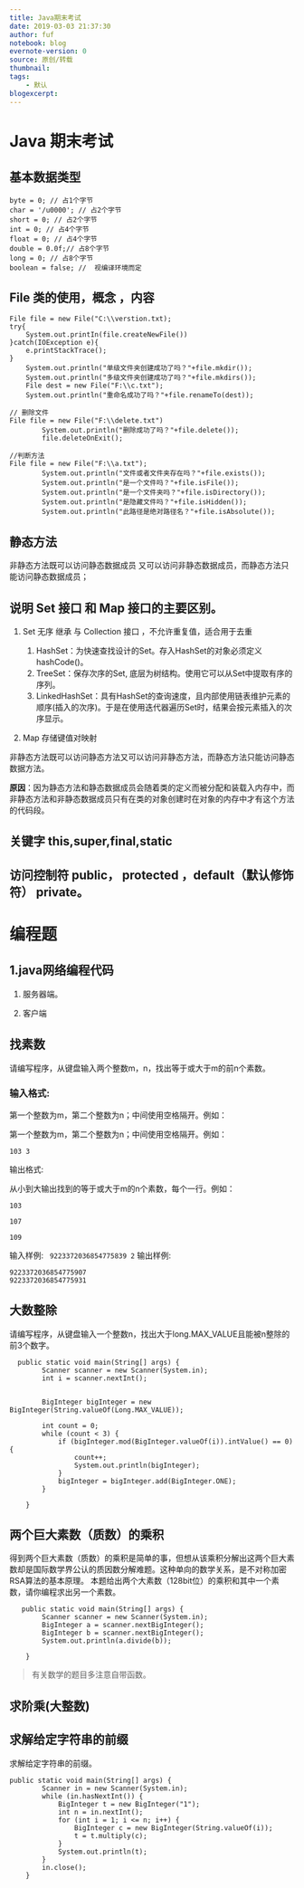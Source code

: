 ```yaml
---
title: Java期末考试
date: 2019-03-03 21:37:30
author: fuf
notebook: blog
evernote-version: 0
source: 原创/转载
thumbnail: 
tags:
    - 默认
blogexcerpt:
---
```



# Java 期末考试

## 基本数据类型
```
byte = 0; // 占1个字节
char = '/u0000'; // 占2个字节
short = 0; // 占2个字节
int = 0; // 占4个字节
float = 0; // 占4个字节
double = 0.0f;// 占8个字节
long = 0; // 占8个字节
boolean = false; //  视编译环境而定

```
<!-- more -->
## File 类的使用，概念 ，内容

```
File file = new File("C:\\verstion.txt);
try{
    System.out.printIn(file.createNewFile())
}catch(IOException e){
    e.printStackTrace();
}
	System.out.println("单级文件夹创建成功了吗？"+file.mkdir());
	System.out.println("多级文件夹创建成功了吗？"+file.mkdirs());
	File dest = new File("F:\\c.txt");
	System.out.println("重命名成功了吗？"+file.renameTo(dest));

// 删除文件
File file = new File("F:\\delete.txt")
        System.out.println("删除成功了吗？"+file.delete());
        file.deleteOnExit();

//判断方法
File file = new File("F:\\a.txt");
        System.out.println("文件或者文件夹存在吗？"+file.exists());
        System.out.println("是一个文件吗？"+file.isFile());
        System.out.println("是一个文件夹吗？"+file.isDirectory());
        System.out.println("是隐藏文件吗？"+file.isHidden());
        System.out.println("此路径是绝对路径名？"+file.isAbsolute());

```
## 静态方法
非静态方法既可以访问静态数据成员 又可以访问非静态数据成员，而静态方法只能访问静态数据成员；

## 说明 Set 接口 和 Map 接口的主要区别。
1. Set 无序 继承 与 Collection 接口 ，不允许重复值，适合用于去重
   1. HashSet：为快速查找设计的Set。存入HashSet的对象必须定义hashCode()。 
   2. TreeSet：保存次序的Set, 底层为树结构。使用它可以从Set中提取有序的序列。 
   3. LinkedHashSet：具有HashSet的查询速度，且内部使用链表维护元素的顺序(插入的次序)。于是在使用迭代器遍历Set时，结果会按元素插入的次序显示。

2. Map 存储键值对映射


非静态方法既可以访问静态方法又可以访问非静态方法，而静态方法只能访问静态数据方法。

**原因**：因为静态方法和静态数据成员会随着类的定义而被分配和装载入内存中，而非静态方法和非静态数据成员只有在类的对象创建时在对象的内存中才有这个方法的代码段。

## 关键字 this,super,final,static

## 访问控制符 public， protected ，default（默认修饰符） private。

# 编程题
## 1.java网络编程代码
1. 服务器端。


2. 客户端

## 找素数
请编写程序，从键盘输入两个整数m，n，找出等于或大于m的前n个素数。

### 输入格式:
第一个整数为m，第二个整数为n；中间使用空格隔开。例如：  

第一个整数为m，第二个整数为n；中间使用空格隔开。例如：  

```
103 3
```
输出格式:

从小到大输出找到的等于或大于m的n个素数，每个一行。例如：

```
103

107

109
```

输入样例:
` 9223372036854775839 2`
输出样例:
```
9223372036854775907
9223372036854775931
```
## 大数整除
请编写程序，从键盘输入一个整数n，找出大于long.MAX_VALUE且能被n整除的前3个数字。
```
  public static void main(String[] args) {
        Scanner scanner = new Scanner(System.in);
        int i = scanner.nextInt();


        BigInteger bigInteger = new BigInteger(String.valueOf(Long.MAX_VALUE));

        int count = 0;
        while (count < 3) {
            if (bigInteger.mod(BigInteger.valueOf(i)).intValue() == 0) {
                count++;
                System.out.println(bigInteger);
            }
            bigInteger = bigInteger.add(BigInteger.ONE);
        }

    }

```
## 两个巨大素数（质数）的乘积
得到两个巨大素数（质数）的乘积是简单的事，但想从该乘积分解出这两个巨大素数却是国际数学界公认的质因数分解难题。这种单向的数学关系，是不对称加密RSA算法的基本原理。 本题给出两个大素数（128bit位）的乘积和其中一个素数，请你编程求出另一个素数。
```
   public static void main(String[] args) {
        Scanner scanner = new Scanner(System.in);
        BigInteger a = scanner.nextBigInteger();
        BigInteger b = scanner.nextBigInteger();
        System.out.println(a.divide(b));
        
    }
```
> 有关数学的题目多注意自带函数。

## 求阶乘(大整数)

## 求解给定字符串的前缀
求解给定字符串的前缀。
```
public static void main(String[] args) {
        Scanner in = new Scanner(System.in);
        while (in.hasNextInt()) {
            BigInteger t = new BigInteger("1");
            int n = in.nextInt();
            for (int i = 1; i <= n; i++) {
                BigInteger c = new BigInteger(String.valueOf(i));
                t = t.multiply(c);
            }
            System.out.println(t);
        }
        in.close();
    }
```